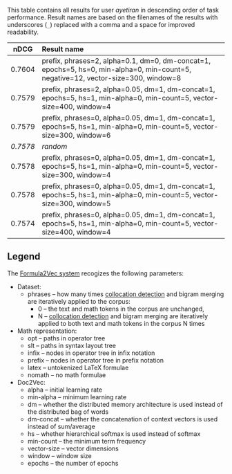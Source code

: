This table contains all results for user *ayetiran* in descending order of task
performance.  Result names are based on the filenames of the results with
underscores (`_`) replaced with a comma and a space for improved readability.

| nDCG | Result name |
|------|:------------|
| 0.7604 | prefix, phrases=2, alpha=0.1, dm=0, dm-concat=1, epochs=5, hs=0, min-alpha=0, min-count=5, negative=12, vector-size=300, window=8 |
| 0.7579 | prefix, phrases=2, alpha=0.05, dm=1, dm-concat=1, epochs=5, hs=1, min-alpha=0, min-count=5, vector-size=400, window=4 |
| 0.7579 | prefix, phrases=0, alpha=0.05, dm=1, dm-concat=1, epochs=5, hs=1, min-alpha=0, min-count=5, vector-size=300, window=6 |
| *0.7578* | *random* |
| 0.7578 | prefix, phrases=0, alpha=0.05, dm=1, dm-concat=1, epochs=5, hs=1, min-alpha=0, min-count=5, vector-size=300, window=4 |
| 0.7578 | prefix, phrases=0, alpha=0.05, dm=1, dm-concat=1, epochs=5, hs=1, min-alpha=0, min-count=5, vector-size=300, window=5 |
| 0.7574 | prefix, phrases=0, alpha=0.05, dm=1, dm-concat=1, epochs=5, hs=1, min-alpha=0, min-count=5, vector-size=400, window=4 |

## Legend

The [Formula2Vec system][scm-at-arqmath] recogizes the following parameters:

- Dataset:
  - phrases – how many times [collocation detection][] and bigram merging are iteratively applied to the corpus:
    - 0 – the text and math tokens in the corpus are unchanged,
    - N –  [collocation detection][] and bigram merging are iteratively applied to both text and math tokens in the corpus N times
- Math representation:
  - opt – paths in operator tree
  - slt – paths in syntax layout tree
  - infix – nodes in operator tree in infix notation
  - prefix – nodes in operator tree in prefix notation
  - latex – untokenized LaTeX formulae
  - nomath – no math formulae
- Doc2Vec:
  - alpha – initial learning rate
  - min-alpha – minimum learning rate
  - dm – whether the distributed memory architecture is used instead of the distributed bag of words
  - dm-concat – whether the concatenation of context vectors is used instead of sum/average
  - hs – whether hierarchical softmax is used instead of softmax
  - min-count – the minimum term frequency
  - vector-size – vector dimensions
  - window – window size
  - epochs – the number of epochs

 [arxmliv-08-2019]: https://sigmathling.kwarc.info/resources/arxmliv-dataset-082019/
 [collocation detection]: https://radimrehurek.com/gensim/models/phrases.html
 [scm-at-arqmath]: https://gitlab.fi.muni.cz/xnovot32/scm-at-arqmath (Soft Cosine Measure at ARQMath)
